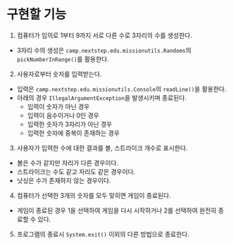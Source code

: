 # 구현할 기능
1. 컴퓨터가 임의로 1부터 9까지 서로 다른 수로 3자리의 수를 생성한다.
 - 3자리 수의 생성은 ``camp.nextstep.edu.missionutils.Randoms``의 ``pickNumberInRange()``를 활용한다.

2. 사용자로부터 숫자를 입력받는다.
 - 입력은 ``camp.nextstep.edu.missionutils.Console``의 ``readLine()``을 활용한다.
 - 아래의 경우 ``IllegalArgumentException``을 발생시키며 종료된다.
   - 입력이 숫자가 아닌 경우
   - 입력이 음수이거나 0인 경우
   - 입력한 숫자가 3자리가 아닌 경우
   - 입력한 숫자에 중복이 존재하는 경우

3. 사용자가 입력한 수에 대한 결과를 볼, 스트라이크 개수로 표시한다.
 - 볼은 수가 같지만 자리가 다른 경우이다.
 - 스트라이크는 수도 같고 자리도 같은 경우이다.
 - 낫싱은 수가 존재하지 않는 경우이다.

4. 컴퓨터가 선택한 3개의 숫자를 모두 맞히면 게임이 종료된다.
 - 게임이 종료된 경우 1을 선택하여 게임을 다시 시작하거나 2를 선택하여 완전히 종료할 수 있다.

5. 프로그램의 종료시 ``System.exit()`` 이외의 다른 방법으로 종료한다.